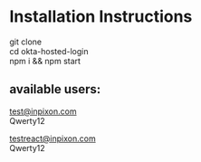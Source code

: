 # Installation Instructions

git clone<br/>
cd okta-hosted-login<br/>
npm i && npm start

## available users:<br/>

test@inpixon.com <br/>
Qwerty12<br/>

testreact@inpixon.com <br/>
Qwerty12<br/>